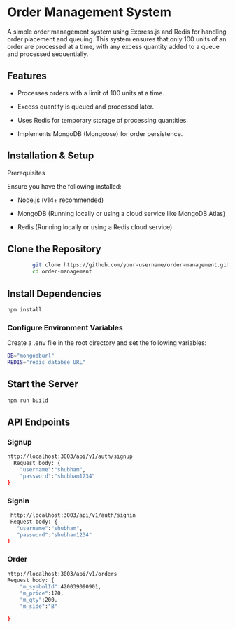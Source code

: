 # Order Management System

A simple order management system using Express.js and Redis for handling order placement and queuing. This system ensures that only 100 units of an order are processed at a time, with any excess quantity added to a queue and processed sequentially.

## Features

- Processes orders with a limit of 100 units at a time.

- Excess quantity is queued and processed later.

- Uses Redis for temporary storage of processing quantities.

- Implements MongoDB (Mongoose) for order persistence.

## Installation & Setup

Prerequisites

Ensure you have the following installed:

- Node.js (v14+ recommended)

- MongoDB (Running locally or using a cloud service like MongoDB Atlas)

 - Redis (Running locally or using a Redis cloud service)

## Clone the Repository

```bash
        git clone https://github.com/your-username/order-management.git
        cd order-management
```

## Install Dependencies

```bash
npm install
```

### Configure Environment Variables

Create a .env file in the root directory and set the following variables:

```bash
DB="mongodburl"
REDIS="redis databse URL"
```

## Start the Server
``` bash
npm run build
```


## API Endpoints

### Signup
```bash
http://localhost:3003/api/v1/auth/signup
  Request body: {
    "username":"shubham",
    "password":"shubham1234"
}

```

 ### Signin
 ```bash
  http://localhost:3003/api/v1/auth/signin
  Request body: {
    "username":"shubham",
    "password":"shubham1234"
}
```

### Order
```bash
http://localhost:3003/api/v1/orders
Request body: {
    "m_symbolId":420039090901, 
    "m_price":120, 
    "m_qty":200, 
    "m_side":"B"

}

```
